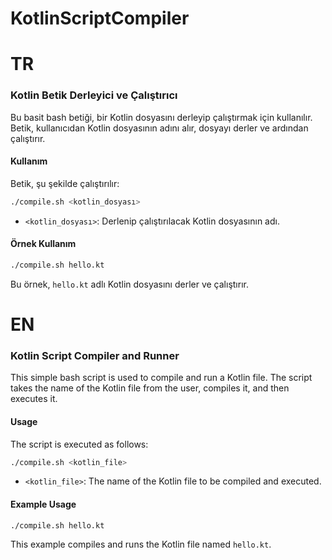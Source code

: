 # KotlinScriptCompiler

# TR
### Kotlin Betik Derleyici ve Çalıştırıcı

Bu basit bash betiği, bir Kotlin dosyasını derleyip çalıştırmak için kullanılır. Betik, kullanıcıdan Kotlin dosyasının adını alır, dosyayı derler ve ardından çalıştırır.

#### Kullanım

Betik, şu şekilde çalıştırılır:

```bash
./compile.sh <kotlin_dosyası>
```

- `<kotlin_dosyası>`: Derlenip çalıştırılacak Kotlin dosyasının adı.

#### Örnek Kullanım

```bash
./compile.sh hello.kt
```

Bu örnek, `hello.kt` adlı Kotlin dosyasını derler ve çalıştırır.


# EN

### Kotlin Script Compiler and Runner

This simple bash script is used to compile and run a Kotlin file. The script takes the name of the Kotlin file from the user, compiles it, and then executes it.

#### Usage

The script is executed as follows:

```bash
./compile.sh <kotlin_file>
```

- `<kotlin_file>`: The name of the Kotlin file to be compiled and executed.

#### Example Usage

```bash
./compile.sh hello.kt
```

This example compiles and runs the Kotlin file named `hello.kt`.
